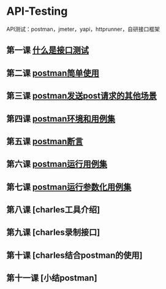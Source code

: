 # API-Testing
API测试：postman，jmeter，yapi，httprunner，自研接口框架
## 第一课 [什么是接口测试](basic/lesson1.md)
## 第二课 [postman简单使用](postman/lesson2)
## 第三课 [postman发送post请求的其他场景](postman/lesson3)
## 第四课 [postman环境和用例集](postman/lesson4)
## 第五课 [postman断言](postman/lesson5)
## 第六课 [postman运行用例集](postman/lesson6)
## 第七课 [postman运行参数化用例集](postman/lesson7)
## 第八课 [charles工具介绍]
## 第九课 [charles录制接口]
## 第十课 [charles结合postman的使用]
## 第十一课 [小结postman]
